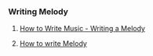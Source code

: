 ### Writing Melody


1. [How to Write Music - Writing a Melody](https://www.youtube.com/watch?v=-E1kpWZPEuA)

2. [How to write Melody](https://www.youtube.com/watch?v=rl-V2IsUprQ)
